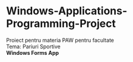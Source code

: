 # Windows-Applications-Programming-Project
Proiect pentru materia PAW pentru facultate<br> 
Tema: Pariuri Sportive <br>
**Windows Forms App**

